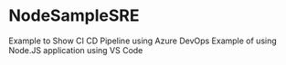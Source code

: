 # NodeSampleSRE
Example to Show CI CD Pipeline using Azure DevOps
Example of using Node.JS application using VS Code